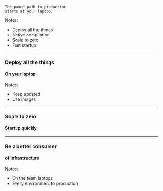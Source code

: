 ```text
The paved path to production
starts at your laptop.
```

Notes:
- Deploy all the things
- Native compilation
- Scale to zero
- Fast startup

---

### Deploy all the things
#### On your laptop

Notes:
- Keep updated
- Use images

---

### Scale to zero
#### Startup quickly

---

### Be a better consumer
#### of infrastructure

Notes:
- On the team laptops
- Every environment to production